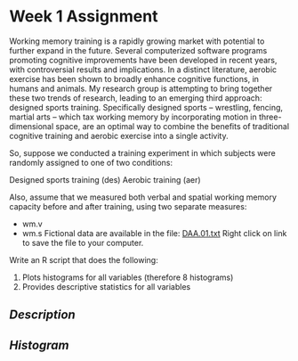 Week 1 Assignment
==========

Working memory training is a rapidly growing market with potential to further expand in the future. Several computerized software programs promoting cognitive improvements have been developed in recent years, with controversial results and implications. In a distinct literature, aerobic exercise has been shown to broadly enhance cognitive functions, in humans and animals. My research group is attempting to bring together these two trends of research, leading to an emerging third approach: designed sports training. Specifically designed sports – wrestling, fencing, martial arts – which tax working memory by incorporating motion in three-dimensional space, are an optimal way to combine the benefits of traditional cognitive training and aerobic exercise into a single activity.

So, suppose we conducted a training experiment in which subjects were randomly assigned to one of two conditions:

Designed sports training (des)
Aerobic training (aer)

Also, assume that we measured both verbal and spatial working memory capacity before and after training, using two separate measures:

* wm.v
* wm.s
Fictional data are available in the file: [DAA.01.txt](https://raw.github.com/boboppie/coursera-course-statistics_one/master/week1/assignment/DAA.01.txt) Right click on link to save the file to your computer.

Write an R script that does the following:

1. Plots histograms for all variables (therefore 8 histograms)
2. Provides descriptive statistics for all variables

*Description*
----------

*Histogram*
----------
